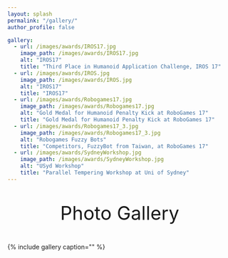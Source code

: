 ```yaml
---
layout: splash
permalink: "/gallery/"
author_profile: false

gallery:
  - url: /images/awards/IROS17.jpg
    image_path: /images/awards/IROS17.jpg
    alt: "IROS17"
    title: "Third Place in Humanoid Application Challenge, IROS 17"
  - url: /images/awards/IROS.jpg
    image_path: /images/awards/IROS.jpg
    alt: "IROS17"
    title: "IROS17"
  - url: /images/awards/Robogames17.jpg
    image_path: /images/awards/Robogames17.jpg
    alt: "Gold Medal for Humanoid Penalty Kick at RoboGames 17"
    title: "Gold Medal for Humanoid Penalty Kick at RoboGames 17"
  - url: /images/awards/Robogames17_3.jpg
    image_path: /images/awards/Robogames17_3.jpg
    alt: "Robogames Fuzzy Bots"
    title: "Competitors, FuzzyBot from Taiwan, at RoboGames 17"
  - url: /images/awards/SydneyWorkshop.jpg
    image_path: /images/awards/SydneyWorkshop.jpg
    alt: "USyd Workshop"
    title: "Parallel Tempering Workshop at Uni of Sydney"
---
```

<p style="text-align: center; font-size:42px;"> Photo Gallery </p>

{% include gallery caption="" %}
